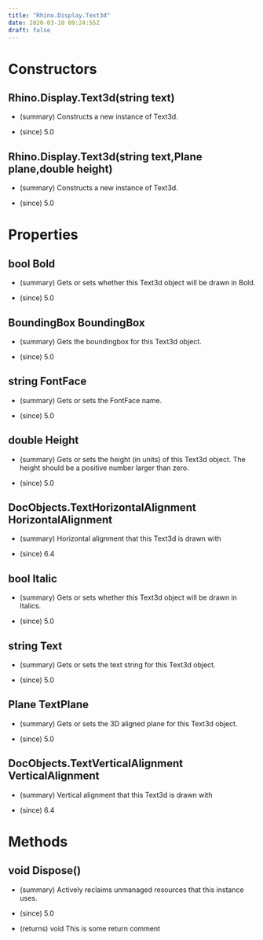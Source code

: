 ```yaml
---
title: "Rhino.Display.Text3d"
date: 2020-03-10 09:24:55Z
draft: false
---
```


# Constructors
## Rhino.Display.Text3d(string text)
- (summary) 
     Constructs a new instance of Text3d.
     
- (since) 5.0
## Rhino.Display.Text3d(string text,Plane plane,double height)
- (summary) 
     Constructs a new instance of Text3d.
     
- (since) 5.0
# Properties
## bool Bold
- (summary) 
     Gets or sets whether this Text3d object will be drawn in Bold.
     
- (since) 5.0
## BoundingBox BoundingBox
- (summary) 
     Gets the boundingbox for this Text3d object.
     
- (since) 5.0
## string FontFace
- (summary) 
     Gets or sets the FontFace name.
     
- (since) 5.0
## double Height
- (summary) 
     Gets or sets the height (in units) of this Text3d object. 
     The height should be a positive number larger than zero.
     
- (since) 5.0
## DocObjects.TextHorizontalAlignment HorizontalAlignment
- (summary) 
     Horizontal alignment that this Text3d is drawn with
     
- (since) 6.4
## bool Italic
- (summary) 
     Gets or sets whether this Text3d object will be drawn in Italics.
     
- (since) 5.0
## string Text
- (summary) 
     Gets or sets the text string for this Text3d object.
     
- (since) 5.0
## Plane TextPlane
- (summary) 
     Gets or sets the 3D aligned plane for this Text3d object. 
     
- (since) 5.0
## DocObjects.TextVerticalAlignment VerticalAlignment
- (summary) 
     Vertical alignment that this Text3d is drawn with
     
- (since) 6.4
# Methods
## void Dispose()
- (summary) 
     Actively reclaims unmanaged resources that this instance uses.
     
- (since) 5.0
- (returns) void This is some return comment
